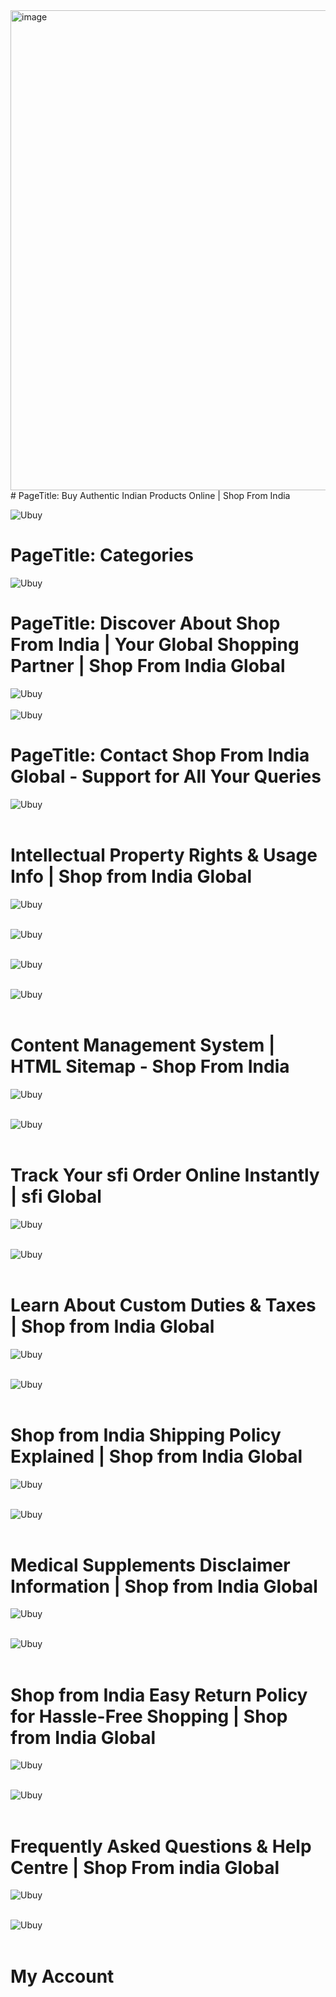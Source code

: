 <img width="1366" height="768" alt="image" src="https://github.com/user-attachments/assets/4f28e1dc-6713-4e31-8d8c-8af084202ff3" />
# PageTitle: Buy Authentic Indian Products Online | Shop From India

![Ubuy](01.png)
<br>
# PageTitle: Categories

![Ubuy](02.png)
<br>
# PageTitle: Discover About Shop From India | Your Global Shopping Partner | Shop From India Global

![Ubuy](03.png)
<br><br>
![Ubuy](04.png)
<br>
# PageTitle: Contact Shop From India  Global - Support for All Your Queries

![Ubuy](05.png)
<br><br>

# Intellectual Property Rights & Usage Info | Shop from India Global
![Ubuy](06.png)
<br><br>

![Ubuy](07.png)
<br><br>

![Ubuy](08.png)
<br><br>

![Ubuy](09.png)
<br><br>

# Content Management System | HTML Sitemap - Shop From India

![Ubuy](10.png)
<br><br>

![Ubuy](11.png)
<br><br>

# Track Your sfi Order Online Instantly | sfi Global

![Ubuy](12.png)
<br><br>

![Ubuy](13.png)
<br><br>

# Learn About Custom Duties & Taxes | Shop from India Global

![Ubuy](14.png)
<br><br>

![Ubuy](15.png)
<br><br>

# Shop from India Shipping Policy Explained | Shop from India Global

![Ubuy](16.png)
<br><br>

![Ubuy](17.png)
<br><br>

# Medical Supplements Disclaimer Information | Shop from India Global

![Ubuy](18.png)
<br><br>

![Ubuy](19.png)
<br><br>

# Shop from India Easy Return Policy for Hassle-Free Shopping | Shop from India Global

![Ubuy](20.png)
<br><br>

![Ubuy](21.png)
<br><br>

# Frequently Asked Questions & Help Centre | Shop From india Global

![Ubuy](22.png)
<br><br>

![Ubuy](23.png)
<br><br>

# My Account




